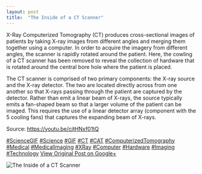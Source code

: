 ```yaml
---
layout: post
title:  "The Inside of a CT Scanner"
---
```


X-Ray Computerized Tomography (CT) produces cross-sectional images of patients by taking X-ray images from different angles and merging them together using a computer. In order to acquire the imagery from different angles, the scanner is rapidly rotated around the patient. Here, the cowling of a CT scanner has been removed to reveal the collection of hardware that is rotated around the central bore hole where the patient is placed.  
  
The CT scanner is comprised of two primary components: the X-ray source and the X-ray detector. The two are located directly across from one another so that X-rays passing through the patient are captured by the detector. Rather than emit a linear beam of X-rays, the source typically emits a fan-shaped beam so that a larger volume of the patient can be imaged. This requires the use of a linear detector array (component with the 5 cooling fans) that captures the expanding beam of X-rays.  
  
Source: <https://youtu.be/cjtHNxf01tQ>  
  
[#ScienceGIF](https://plus.google.com/s/%23ScienceGIF/posts) [#Science](https://plus.google.com/s/%23Science/posts) [#GIF](https://plus.google.com/s/%23GIF/posts) [#CT](https://plus.google.com/s/%23CT/posts) [#CAT](https://plus.google.com/s/%23CAT/posts) [#ComputerizedTomography](https://plus.google.com/s/%23ComputerizedTomography/posts) [#Medical](https://plus.google.com/s/%23Medical/posts) [#MedicalImaging](https://plus.google.com/s/%23MedicalImaging/posts) [#XRay](https://plus.google.com/s/%23XRay/posts) [#Computer](https://plus.google.com/s/%23Computer/posts) [#Hardware](https://plus.google.com/s/%23Hardware/posts) [#Imaging](https://plus.google.com/s/%23Imaging/posts) [#Technology](https://plus.google.com/s/%23Technology/posts)
[View Original Post on Google+](https://plus.google.com/+ColinSullender/posts/boudrtdfQPR)

![The Inside of a CT Scanner](https://i.imgur.com/2eGYqgm.gif)
